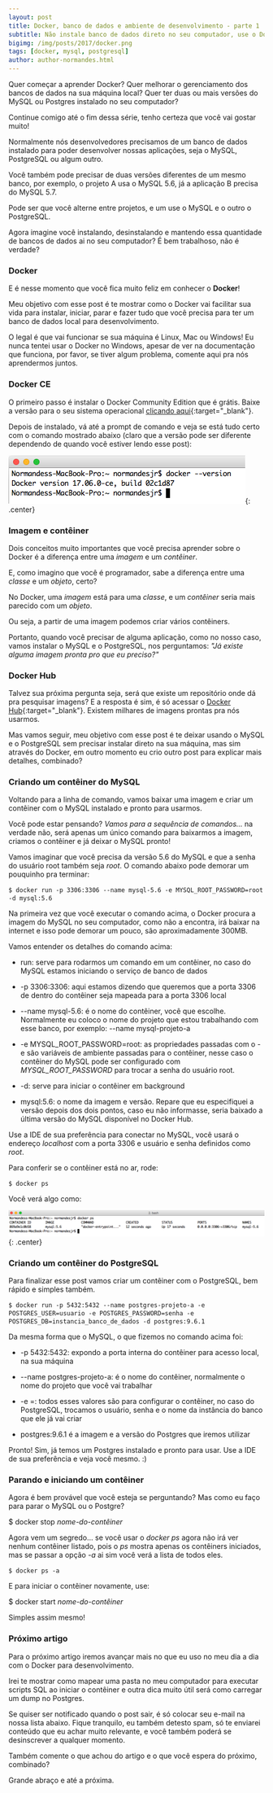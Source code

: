 ```yaml
---
layout: post
title: Docker, banco de dados e ambiente de desenvolvimento - parte 1
subtitle: Não instale banco de dados direto no seu computador, use o Docker
bigimg: /img/posts/2017/docker.png
tags: [docker, mysql, postgresql]
author: author-normandes.html
---
```


Quer começar a aprender Docker? Quer melhorar o gerenciamento dos bancos de dados na sua máquina local? Quer ter duas ou mais versões do MySQL ou Postgres instalado no seu computador? 

Continue comigo até o fim dessa série, tenho certeza que você vai gostar muito!

Normalmente nós desenvolvedores precisamos de um banco de dados instalado para poder desenvolver nossas aplicações, seja o MySQL, PostgreSQL ou algum outro.

Você também pode precisar de duas versões diferentes de um mesmo banco, por exemplo, o projeto A usa o MySQL 5.6, já a aplicação B precisa do MySQL 5.7.

Pode ser que você alterne entre projetos, e um use o MySQL e o outro o PostgreSQL.

Agora imagine você instalando, desinstalando e mantendo essa quantidade de bancos de dados ai no seu computador? É bem trabalhoso, não é verdade?

### Docker

E é nesse momento que você fica muito feliz em conhecer o **Docker**!

Meu objetivo com esse post é te mostrar como o Docker vai facilitar sua vida para instalar, iniciar, parar e fazer tudo que você precisa para ter um banco de dados local para desenvolvimento.

O legal é que vai funcionar se sua máquina é Linux, Mac ou Windows! Eu nunca tentei usar o Docker no Windows, apesar de ver na documentação que funciona, por favor, se tiver algum problema, comente aqui pra nós aprendermos juntos.

### Docker CE

O primeiro passo é instalar o Docker Community Edition que é grátis. Baixe a versão para o seu sistema operacional [clicando aqui](https://www.docker.com/community-edition#/download){:target="_blank"}.

Depois de instalado, vá até a prompt de comando e veja se está tudo certo com o comando mostrado abaixo (claro que a versão pode ser diferente dependendo de quando você estiver lendo esse post):

![docker --version](/img/posts/2017/docker-version.png){: .center}

### Imagem e contêiner

Dois conceitos muito importantes que você precisa aprender sobre o Docker é a diferença entre uma _imagem_ e um _contêiner_.

E, como imagino que você é programador, sabe a diferença entre uma _classe_ e um _objeto_, certo?

No Docker, uma _imagem_ está para uma _classe_, e um _contêiner_ seria mais parecido com um _objeto_.

Ou seja, a partir de uma imagem podemos criar vários contêiners.

Portanto, quando você precisar de alguma aplicação, como no nosso caso, vamos instalar o MySQL e o PostgreSQL, nos perguntamos: _"Já existe alguma imagem pronta pro que eu preciso?"_

### Docker Hub

Talvez sua próxima pergunta seja, será que existe um repositório onde dá pra pesquisar imagens? E a resposta é sim, é só acessar o [Docker Hub](https://hub.docker.com/){:target="_blank"}. Existem milhares de imagens prontas pra nós usarmos.

Mas vamos seguir, meu objetivo com esse post é te deixar usando o MySQL e o PostgreSQL sem precisar instalar direto na sua máquina, mas sim através do Docker, em outro momento eu crio outro post para explicar mais detalhes, combinado?

### Criando um contêiner do MySQL

Voltando para a linha de comando, vamos baixar uma imagem e criar um contêiner com o MySQL instalado e pronto para usarmos.

Você pode estar pensando? _Vamos para a sequência de comandos..._ na verdade não, será apenas um único comando para baixarmos a imagem, criamos o contêiner e já deixar o MySQL pronto!

Vamos imaginar que você precisa da versão 5.6 do MySQL e que a senha do usuário root também seja _root_. O comando abaixo pode demorar um pouquinho pra terminar:

~~~
$ docker run -p 3306:3306 --name mysql-5.6 -e MYSQL_ROOT_PASSWORD=root -d mysql:5.6
~~~

Na primeira vez que você executar o comando acima, o Docker procura a imagem do MySQL no seu computador, como não a encontra, irá baixar na internet e isso pode demorar um pouco, são aproximadamente 300MB.

Vamos entender os detalhes do comando acima:

* run: serve para rodarmos um comando em um contêiner, no caso do MySQL estamos iniciando o serviço de banco de dados

* -p 3306:3306: aqui estamos dizendo que queremos que a porta 3306 de dentro do contêiner seja mapeada para a porta 3306 local

* --name mysql-5.6: é o nome do contêiner, você que escolhe. Normalmente eu coloco o nome do projeto que estou trabalhando com esse banco, por exemplo: --name mysql-projeto-a

* -e MYSQL_ROOT_PASSWORD=root: as propriedades passadas com o -e são variáveis de ambiente passadas para o contêiner, nesse caso o contêiner do MySQL pode ser configurado com _MYSQL_ROOT_PASSWORD_ para trocar a senha do usuário root.

* -d: serve para iniciar o contêiner em background

* mysql:5.6: o nome da imagem e versão. Repare que eu especifiquei a versão depois dos dois pontos, caso eu não informasse, seria baixado a última versão do MySQL disponível no Docker Hub.

Use a IDE de sua preferência para conectar no MySQL, você usará o endereço _localhost_ com a porta 3306 e usuário e senha definidos como _root_.

Para conferir se o contêiner está no ar, rode:

~~~
$ docker ps
~~~

Você verá algo como: 

![docker --version](/img/posts/2017/docker-ps-mysql-1.png){: .center}

### Criando um contêiner do PostgreSQL

Para finalizar esse post vamos criar um contêiner com o PostgreSQL, bem rápido e simples também.

~~~
$ docker run -p 5432:5432 --name postgres-projeto-a -e POSTGRES_USER=usuario -e POSTGRES_PASSWORD=senha -e POSTGRES_DB=instancia_banco_de_dados -d postgres:9.6.1
~~~

Da mesma forma que o MySQL, o que fizemos no comando acima foi:

* -p 5432:5432: expondo a porta interna do contêiner para acesso local, na sua máquina

* --name postgres-projeto-a: é o nome do contêiner, normalmente o nome do projeto que você vai trabalhar

* -e <PROPRIEDADE>=<VALOR>: todos esses valores são para configurar o contêiner, no caso do PostgreSQL, trocamos o usuário, senha e o nome da instância do banco que ele já vai criar

* postgres:9.6.1 é a imagem e a versão do Postgres que iremos utilizar

Pronto! Sim, já temos um Postgres instalado e pronto para usar. Use a IDE de sua preferência e veja você mesmo. :)

### Parando e iniciando um contêiner

Agora é bem provável que você esteja se perguntando? Mas como eu faço para parar o MySQL ou o Postgre?

$ docker stop _nome-do-contêiner_

Agora vem um segredo... se você usar o _docker ps_ agora não irá ver nenhum contêiner listado, pois o _ps_ mostra apenas os contêiners iniciados, mas se passar a opção _-a_ ai sim você verá a lista de todos eles.

~~~
$ docker ps -a
~~~

E para iniciar o contêiner novamente, use:

$ docker start _nome-do-contêiner_

Simples assim mesmo!

### Próximo artigo

Para o próximo artigo iremos avançar mais no que eu uso no meu dia a dia com o Docker para desenvolvimento.

Irei te mostrar como mapear uma pasta no meu computador para executar scripts SQL ao iniciar o contêiner e outra dica muito útil será como carregar um dump no Postgres.

Se quiser ser notificado quando o post sair, é só colocar seu e-mail na nossa lista abaixo. Fique tranquilo, eu também detesto spam, só te enviarei conteúdo que eu achar muito relevante, e você também poderá se desinscrever a qualquer momento.

Também comente o que achou do artigo e o que você espera do próximo, combinado?

Grande abraço e até a próxima.
